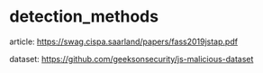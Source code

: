 # detection_methods

article: https://swag.cispa.saarland/papers/fass2019jstap.pdf

dataset: https://github.com/geeksonsecurity/js-malicious-dataset
